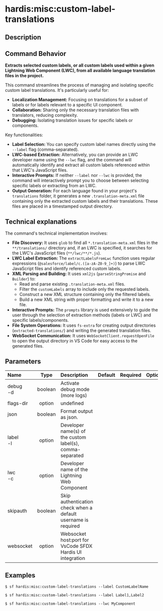 <!-- This file has been generated with command 'sf hardis:doc:plugin:generate'. Please do not update it manually or it may be overwritten -->
# hardis:misc:custom-label-translations

## Description


## Command Behavior

**Extracts selected custom labels, or all custom labels used within a given Lightning Web Component (LWC), from all available language translation files in the project.**

This command streamlines the process of managing and isolating specific custom label translations. It's particularly useful for:

- **Localization Management:** Focusing on translations for a subset of labels or for labels relevant to a specific UI component.
- **Collaboration:** Sharing only the necessary translation files with translators, reducing complexity.
- **Debugging:** Isolating translation issues for specific labels or components.

Key functionalities:

- **Label Selection:** You can specify custom label names directly using the `--label` flag (comma-separated).
- **LWC-based Extraction:** Alternatively, you can provide an LWC developer name using the `--lwc` flag, and the command will automatically identify and extract all custom labels referenced within that LWC's JavaScript files.
- **Interactive Prompts:** If neither `--label` nor `--lwc` is provided, the command will interactively prompt you to choose between selecting specific labels or extracting from an LWC.
- **Output Generation:** For each language found in your project's `translations` folder, it generates a new `.translation-meta.xml` file containing only the extracted custom labels and their translations. These files are placed in a timestamped output directory.

## Technical explanations

The command's technical implementation involves:

- **File Discovery:** It uses `glob` to find all `*.translation-meta.xml` files in the `**/translations/` directory and, if an LWC is specified, it searches for the LWC's JavaScript files (`**/lwc/**/*.js`).
- **LWC Label Extraction:** The `extractLabelsFromLwc` function uses regular expressions (`@salesforce/label/c.([a-zA-Z0-9_]+)`) to parse LWC JavaScript files and identify referenced custom labels.
- **XML Parsing and Building:** It uses `xml2js` (`parseStringPromise` and `Builder`) to:
  - Read and parse existing `.translation-meta.xml` files.
  - Filter the `customLabels` array to include only the requested labels.
  - Construct a new XML structure containing only the filtered labels.
  - Build a new XML string with proper formatting and write it to a new file.
- **Interactive Prompts:** The `prompts` library is used extensively to guide the user through the selection of extraction methods (labels or LWC) and specific labels/components.
- **File System Operations:** It uses `fs-extra` for creating output directories (`extracted-translations/`) and writing the generated translation files.
- **WebSocket Communication:** It uses `WebSocketClient.requestOpenFile` to open the output directory in VS Code for easy access to the generated files.


## Parameters

|Name|Type|Description|Default|Required|Options|
|:---|:--:|:----------|:-----:|:------:|:-----:|
|debug<br/>-d|boolean|Activate debug mode (more logs)||||
|flags-dir|option|undefined||||
|json|boolean|Format output as json.||||
|label<br/>-l|option|Developer name(s) of the custom label(s), comma-separated||||
|lwc<br/>-c|option|Developer name of the Lightning Web Component||||
|skipauth|boolean|Skip authentication check when a default username is required||||
|websocket|option|Websocket host:port for VsCode SFDX Hardis UI integration||||

## Examples

```shell
$ sf hardis:misc:custom-label-translations --label CustomLabelName
```

```shell
$ sf hardis:misc:custom-label-translations --label Label1,Label2
```

```shell
$ sf hardis:misc:custom-label-translations --lwc MyComponent
```


